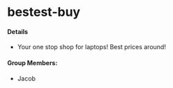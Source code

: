# bestest-buy

#### Details
- Your one stop shop for laptops! Best prices around!

#### Group Members:
- Jacob